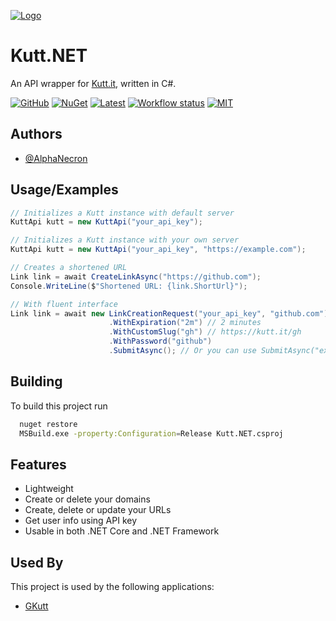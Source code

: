 
[![Logo](https://user-images.githubusercontent.com/57827456/122667487-4923e980-d1dd-11eb-9c78-c9b25ab43149.png)](#)

    
# Kutt.NET

An API wrapper for [Kutt.it](https://kutt.it), written in C#.

[![GitHub](https://img.shields.io/github/downloads/AlphaNecron/Kutt.NET/total?color=%237BA1F7&logo=github&style=for-the-badge)](https://github.com/AlphaNecron/Kutt.NET/releases/latest)
[![NuGet](https://img.shields.io/nuget/dt/Kutt.NET?color=%237BA1F7&logo=nuget&style=for-the-badge)](https://www.nuget.org/packages/Kutt.NET)
[![Latest](https://img.shields.io/github/v/tag/AlphaNecron/Kutt.NET?color=%237BA1F7&label=RELEASE&logo=github&sort=semver&style=for-the-badge)](https://github.com/AlphaNecron/Kutt.NET/releases/latest)
[![Workflow status](https://img.shields.io/github/workflow/status/AlphaNecron/Kutt.NET/Publish%20NuGet%20package?color=7BA1F7&logo=github&style=for-the-badge)](https://github.com/AlphaNecron/Kutt.NET)
[![MIT](https://img.shields.io/github/license/AlphaNecron/Kutt.NET?color=%237BA1F7&style=for-the-badge)](#)
## Authors

- [@AlphaNecron](https://www.github.com/AlphaNecron)

  
## Usage/Examples

```csharp
// Initializes a Kutt instance with default server
KuttApi kutt = new KuttApi("your_api_key");

// Initializes a Kutt instance with your own server
KuttApi kutt = new KuttApi("your_api_key", "https://example.com");

// Creates a shortened URL
Link link = await CreateLinkAsync("https://github.com");
Console.WriteLine($"Shortened URL: {link.ShortUrl}");

// With fluent interface
Link link = await new LinkCreationRequest("your_api_key", "github.com");
                      .WithExpiration("2m") // 2 minutes
                      .WithCustomSlug("gh") // https://kutt.it/gh
                      .WithPassword("github")
                      .SubmitAsync(); // Or you can use SubmitAsync("example.com") to submit with your own server.
```


## Building

To build this project run

```bash
  nuget restore
  MSBuild.exe -property:Configuration=Release Kutt.NET.csproj
```

  
## Features

- Lightweight
- Create or delete your domains
- Create, delete or update your URLs
- Get user info using API key
- Usable in both .NET Core and .NET Framework
  
## Used By

This project is used by the following applications:
- [GKutt](https://github.com/AlphaNecron/GKutt)
